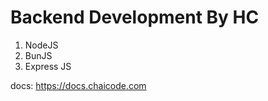 # Backend Development By HC

  1. NodeJS
  2. BunJS
  3. Express JS

  docs:  https://docs.chaicode.com
  
